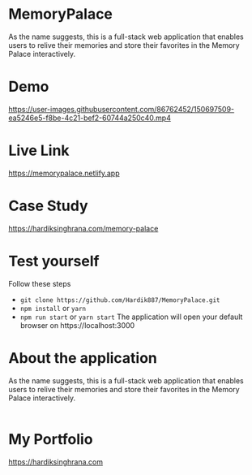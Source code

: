 # MemoryPalace
As the name suggests, this is a full-stack web application that enables users to relive their memories and store their favorites in the Memory Palace interactively.

# Demo


https://user-images.githubusercontent.com/86762452/150697509-ea5246e5-f8be-4c21-bef2-60744a250c40.mp4



# Live Link
https://memorypalace.netlify.app

# Case Study
https://hardiksinghrana.com/memory-palace

# Test yourself
Follow these steps
<ul>
<li><code>git clone https://github.com/Hardik887/MemoryPalace.git</code></li>
<li><code>npm install</code> or <code>yarn</code>
<li><code>npm run start</code> or <code>yarn start</code>
The application will open your default browser on https://localhost:3000
</ul>

# About the application
As the name suggests, this is a full-stack web application that enables users to relive their memories and store their favorites in the Memory Palace interactively.
<br></br>

# My Portfolio
https://hardiksinghrana.com
